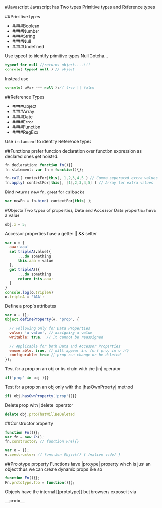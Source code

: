 #Javascript
Javascript has Two types
Primitive types and Reference types

##Primitive types
- ####Boolean
- ####Number
- ####String
- ####Null
- ####Undefined

Use typeof to identify primitive types
Null Gotcha...
```javascript
typeof for null //returns object....!!!
console( typeof null );// object
```
Instead use

```javascript
console( aVar === null );// true || false
```
##Reference Types
- ####Object
- ####Array
- ####Date
- ####Error
- ####Function
- ####RegExp

Use `instanceof` to identify Reference types

##Functions
prefer function declaration over function expression as declared ones get hoisted.
```javascript
fn declaration: function fn(){}
fn statement: var fn = function(){};
```

```javascript
fn.call( contextFor|this|, 1,2,3,4,5 ) // Comma seperated extra values
fn.apply( contextFor|this|, [1],2,3,4,5] ) // Array for extra values
```
Bind returns new fn, great for callbacks
```javascript
var newFn = fn.bind( contextFor|this| );
```
#Objects
Two types of properties, Data and Accessor
Data properties have a value
```javascript
obj.x = 5;
```
Accessor properties have a getter || && setter
```javascript
var o = {
  aaa:'aaa'
  set tripleA(value){
      ...do something
      this.aaa = value;
  },
  get tripleA(){
      ...do something
      return this.aaa;
  }
}
console.log(o.tripleA);
o.tripleA = 'AAA';
```
Define a prop`s attributes
```javascript
var o = {};
Object.defineProperty(o, 'prop', {

  // Following only for Data Properties
  value: 'a value', // assigning a value
  writable: true,  // It cannot be reassigned

  // Applicable for both Data and Accessor Properties
  enumerable: true, // will appear in: for( prop in o ){}
  configurable: true // prop can change or be deleted
});
```

Test for a prop on an obj or its chain with the |in| operator
```javascript
if('prop' in obj ){}
```
Test for a prop on an obj only with the |hasOwnProerty| method
```javascript
if( obj.hasOwnProperty('prop')){}
```
Delete prop with |delete| operator
```javascript
delete obj.propThatWillBeDeleted
```

##Constructor property
```javascript
function Fn(){};
var fn = new Fn();
fn.constructor; // function Fn(){}

var o = {};
o.constructor; // function Object() { [native code] }
```

##Prototype property
Functions have |protype| property which is just an object thus we can create dynamic props like so
```javascript
function Fn(){};
Fn.prototype.foo = function(){};
```
Objects have the internal [[prototype]] but browsers expose it via

```javascript
__proto__
```
